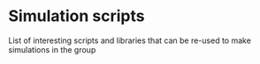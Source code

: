 # Simulation scripts

List of interesting scripts and libraries that can be re-used to make simulations in the group
